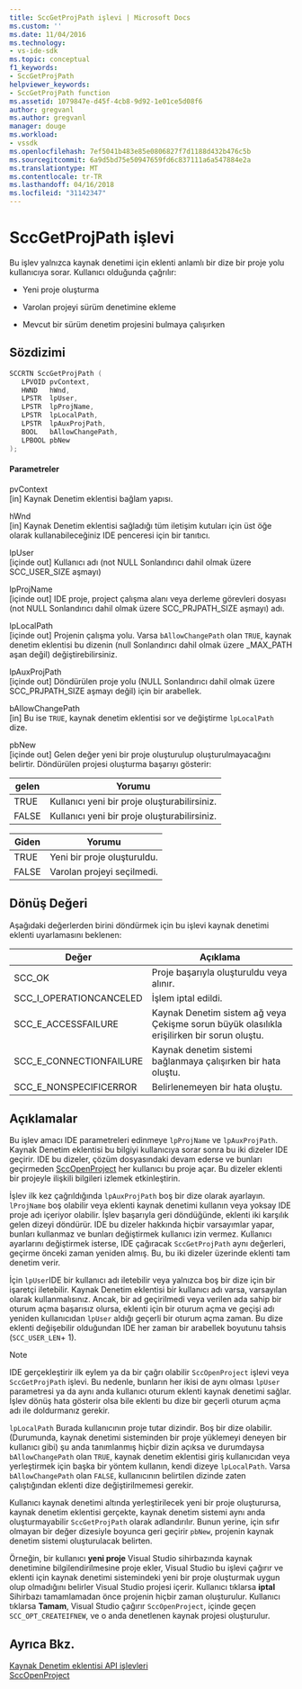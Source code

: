 ```yaml
---
title: SccGetProjPath işlevi | Microsoft Docs
ms.custom: ''
ms.date: 11/04/2016
ms.technology:
- vs-ide-sdk
ms.topic: conceptual
f1_keywords:
- SccGetProjPath
helpviewer_keywords:
- SccGetProjPath function
ms.assetid: 1079847e-d45f-4cb8-9d92-1e01ce5d08f6
author: gregvanl
ms.author: gregvanl
manager: douge
ms.workload:
- vssdk
ms.openlocfilehash: 7ef5041b483e85e0806827f7d1188d432b476c5b
ms.sourcegitcommit: 6a9d5bd75e50947659fd6c837111a6a547884e2a
ms.translationtype: MT
ms.contentlocale: tr-TR
ms.lasthandoff: 04/16/2018
ms.locfileid: "31142347"
---
```

# <a name="sccgetprojpath-function"></a>SccGetProjPath işlevi
Bu işlev yalnızca kaynak denetimi için eklenti anlamlı bir dize bir proje yolu kullanıcıya sorar. Kullanıcı olduğunda çağrılır:  
  
-   Yeni proje oluşturma  
  
-   Varolan projeyi sürüm denetimine ekleme  
  
-   Mevcut bir sürüm denetim projesini bulmaya çalışırken  
  
## <a name="syntax"></a>Sözdizimi  
  
```cpp  
SCCRTN SccGetProjPath (  
   LPVOID pvContext,  
   HWND   hWnd,  
   LPSTR  lpUser,  
   LPSTR  lpProjName,  
   LPSTR  lpLocalPath,  
   LPSTR  lpAuxProjPath,  
   BOOL   bAllowChangePath,  
   LPBOOL pbNew  
);  
```  
  
#### <a name="parameters"></a>Parametreler  
 pvContext  
 [in] Kaynak Denetim eklentisi bağlam yapısı.  
  
 hWnd  
 [in] Kaynak Denetim eklentisi sağladığı tüm iletişim kutuları için üst öğe olarak kullanabileceğiniz IDE penceresi için bir tanıtıcı.  
  
 lpUser  
 [içinde out] Kullanıcı adı (not NULL Sonlandırıcı dahil olmak üzere SCC_USER_SIZE aşmayı)  
  
 lpProjName  
 [içinde out] IDE proje, project çalışma alanı veya derleme görevleri dosyası (not NULL Sonlandırıcı dahil olmak üzere SCC_PRJPATH_SIZE aşmayı) adı.  
  
 lpLocalPath  
 [içinde out] Projenin çalışma yolu. Varsa `bAllowChangePath` olan `TRUE`, kaynak denetim eklentisi bu dizenin (null Sonlandırıcı dahil olmak üzere _MAX_PATH aşan değil) değiştirebilirsiniz.  
  
 lpAuxProjPath  
 [içinde out] Döndürülen proje yolu (NULL Sonlandırıcı dahil olmak üzere SCC_PRJPATH_SIZE aşmayı değil) için bir arabellek.  
  
 bAllowChangePath  
 [in] Bu ise `TRUE`, kaynak denetim eklentisi sor ve değiştirme `lpLocalPath` dize.  
  
 pbNew  
 [içinde out] Gelen değer yeni bir proje oluşturulup oluşturulmayacağını belirtir. Döndürülen projesi oluşturma başarıyı gösterir:  
  
|gelen|Yorumu|  
|--------------|--------------------|  
|TRUE|Kullanıcı yeni bir proje oluşturabilirsiniz.|  
|FALSE|Kullanıcı yeni bir proje oluşturabilirsiniz.|  
  
|Giden|Yorumu|  
|--------------|--------------------|  
|TRUE|Yeni bir proje oluşturuldu.|  
|FALSE|Varolan projeyi seçilmedi.|  
  
## <a name="return-value"></a>Dönüş Değeri  
 Aşağıdaki değerlerden birini döndürmek için bu işlevi kaynak denetimi eklenti uyarlamasını beklenen:  
  
|Değer|Açıklama|  
|-----------|-----------------|  
|SCC_OK|Proje başarıyla oluşturuldu veya alınır.|  
|SCC_I_OPERATIONCANCELED|İşlem iptal edildi.|  
|SCC_E_ACCESSFAILURE|Kaynak Denetim sistem ağ veya Çekişme sorun büyük olasılıkla erişilirken bir sorun oluştu.|  
|SCC_E_CONNECTIONFAILURE|Kaynak denetim sistemi bağlanmaya çalışırken bir hata oluştu.|  
|SCC_E_NONSPECIFICERROR|Belirlenemeyen bir hata oluştu.|  
  
## <a name="remarks"></a>Açıklamalar  
 Bu işlev amacı IDE parametreleri edinmeye `lpProjName` ve `lpAuxProjPath`. Kaynak Denetim eklentisi bu bilgiyi kullanıcıya sorar sonra bu iki dizeler IDE geçirir. IDE bu dizeler, çözüm dosyasındaki devam ederse ve bunları geçirmeden [SccOpenProject](../extensibility/sccopenproject-function.md) her kullanıcı bu proje açar. Bu dizeler eklenti bir projeyle ilişkili bilgileri izlemek etkinleştirin.  
  
 İşlev ilk kez çağrıldığında `lpAuxProjPath` boş bir dize olarak ayarlayın. `lProjName` boş olabilir veya eklenti kaynak denetimi kullanın veya yoksay IDE proje adı içeriyor olabilir. İşlev başarıyla geri döndüğünde, eklenti iki karşılık gelen dizeyi döndürür. IDE bu dizeler hakkında hiçbir varsayımlar yapar, bunları kullanmaz ve bunları değiştirmek kullanıcı izin vermez. Kullanıcı ayarlarını değiştirmek isterse, IDE çağıracak `SccGetProjPath` aynı değerleri, geçirme önceki zaman yeniden almış. Bu, bu iki dizeler üzerinde eklenti tam denetim verir.  
  
 İçin `lpUser`IDE bir kullanıcı adı iletebilir veya yalnızca boş bir dize için bir işaretçi iletebilir. Kaynak Denetim eklentisi bir kullanıcı adı varsa, varsayılan olarak kullanmalısınız. Ancak, bir ad geçirilmedi veya verilen ada sahip bir oturum açma başarısız olursa, eklenti için bir oturum açma ve geçişi adı yeniden kullanıcıdan `lpUser` aldığı geçerli bir oturum açma zaman. Bu dize eklenti değişebilir olduğundan IDE her zaman bir arabellek boyutunu tahsis (`SCC_USER_LEN`+ 1).  
  
> [!NOTE]
>  IDE gerçekleştirir ilk eylem ya da bir çağrı olabilir `SccOpenProject` işlevi veya `SccGetProjPath` işlevi. Bu nedenle, bunların her ikisi de aynı olması `lpUser` parametresi ya da aynı anda kullanıcı oturum eklenti kaynak denetimi sağlar. İşlev dönüş hata gösterir olsa bile eklenti bu dize bir geçerli oturum açma adı ile doldurmanız gerekir.  
  
 `lpLocalPath` Burada kullanıcının proje tutar dizindir. Boş bir dize olabilir. (Durumunda, kaynak denetimi sisteminden bir proje yüklemeyi deneyen bir kullanıcı gibi) şu anda tanımlanmış hiçbir dizin açıksa ve durumdaysa `bAllowChangePath` olan `TRUE`, kaynak denetim eklentisi giriş kullanıcıdan veya yerleştirmek için başka bir yöntem kullanın, kendi dizeye `lpLocalPath`. Varsa `bAllowChangePath` olan `FALSE`, kullanıcının belirtilen dizinde zaten çalıştığından eklenti dize değiştirilmemesi gerekir.  
  
 Kullanıcı kaynak denetimi altında yerleştirilecek yeni bir proje oluşturursa, kaynak denetim eklentisi gerçekte, kaynak denetim sistemi aynı anda oluşturmayabilir `SccGetProjPath` olarak adlandırılır. Bunun yerine, için sıfır olmayan bir değer dizesiyle boyunca geri geçirir `pbNew`, projenin kaynak denetim sistemi oluşturulacak belirten.  
  
 Örneğin, bir kullanıcı **yeni proje** Visual Studio sihirbazında kaynak denetimine bilgilendirilmesine proje ekler, Visual Studio bu işlevi çağırır ve eklenti için kaynak denetimi sistemindeki yeni bir proje oluşturmak uygun olup olmadığını belirler Visual Studio projesi içerir. Kullanıcı tıklarsa **iptal** Sihirbazı tamamlamadan önce projenin hiçbir zaman oluşturulur. Kullanıcı tıklarsa **Tamam**, Visual Studio çağırır `SccOpenProject`, içinde geçen `SCC_OPT_CREATEIFNEW`, ve o anda denetlenen kaynak projesi oluşturulur.  
  
## <a name="see-also"></a>Ayrıca Bkz.  
 [Kaynak Denetim eklentisi API işlevleri](../extensibility/source-control-plug-in-api-functions.md)   
 [SccOpenProject](../extensibility/sccopenproject-function.md)